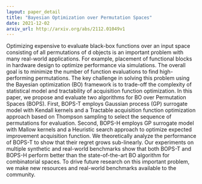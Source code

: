 ```yaml
---
layout: paper_detail
title: "Bayesian Optimization over Permutation Spaces"
date: 2021-12-02
arxiv_url: http://arxiv.org/abs/2112.01049v1
---
```


Optimizing expensive to evaluate black-box functions over an input space consisting of all permutations of d objects is an important problem with many real-world applications. For example, placement of functional blocks in hardware design to optimize performance via simulations. The overall goal is to minimize the number of function evaluations to find high-performing permutations. The key challenge in solving this problem using the Bayesian optimization (BO) framework is to trade-off the complexity of statistical model and tractability of acquisition function optimization. In this paper, we propose and evaluate two algorithms for BO over Permutation Spaces (BOPS). First, BOPS-T employs Gaussian process (GP) surrogate model with Kendall kernels and a Tractable acquisition function optimization approach based on Thompson sampling to select the sequence of permutations for evaluation. Second, BOPS-H employs GP surrogate model with Mallow kernels and a Heuristic search approach to optimize expected improvement acquisition function. We theoretically analyze the performance of BOPS-T to show that their regret grows sub-linearly. Our experiments on multiple synthetic and real-world benchmarks show that both BOPS-T and BOPS-H perform better than the state-of-the-art BO algorithm for combinatorial spaces. To drive future research on this important problem, we make new resources and real-world benchmarks available to the community.
